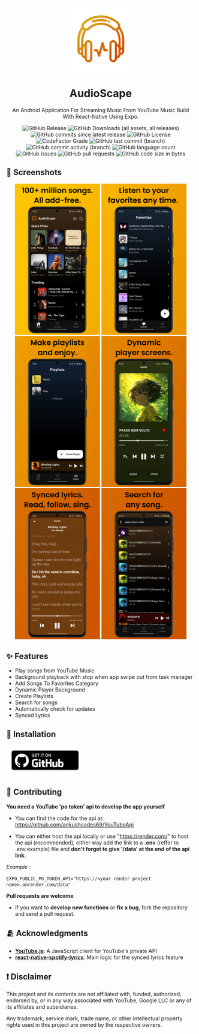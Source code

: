 <div align="center">
    <img src="./assets/images/transparent-icon.png" width="180" height="180" style="display: block; margin: 0 auto"/>
    <h1>AudioScape</h1>
    <p>An Android Application For Streaming Music From YouTube Music Build With React-Native Using Expo.</p>

![GitHub Release](https://img.shields.io/github/v/release/ankushcodes69/AudioScape?label=latest%20release)
![GitHub Downloads (all assets, all releases)](https://img.shields.io/github/downloads/ankushcodes69/AudioScape/total)
![GitHub commits since latest release](https://img.shields.io/github/commits-since/ankushcodes69/AudioScape/latest)
![GitHub License](https://img.shields.io/github/license/ankushcodes69/AudioScape?label=license)
![CodeFactor Grade](https://www.codefactor.io/repository/github/ankushcodes69/audioscape/badge)
![GitHub last commit (branch)](https://img.shields.io/github/last-commit/ankushcodes69/AudioScape/main)
![GitHub commit activity (branch)](https://img.shields.io/github/commit-activity/t/ankushcodes69/AudioScape?label=total%20commits)
![GitHub language count](https://img.shields.io/github/languages/count/ankushcodes69/AudioScape?label=languages%20used)
![GitHub issues](https://img.shields.io/github/issues/ankushcodes69/AudioScape)
![GitHub pull requests](https://img.shields.io/github/issues-pr/ankushcodes69/AudioScape)
![GitHub code size in bytes](https://img.shields.io/github/languages/code-size/ankushcodes69/AudioScape)

</div>

## 📱 Screenshots

<div align="center">
   <img src="./assets/images/screenshot-1.png" width="45%" />
   <img src="./assets/images/screenshot-2.png" width="45%" />
   <img src="./assets/images/screenshot-3.png" width="45%" />
   <img src="./assets/images/screenshot-4.png" width="45%" />
   <img src="./assets/images/screenshot-5.png" width="45%" />
   <img src="./assets/images/screenshot-6.png" width="45%" />
</div>

## ✨ Features

- Play songs from YouTube Music
- Background playback with stop when app swipe out from task manager
- Add Songs To Favorites Category
- Dynamic Player Background
- Create Playlists
- Search for songs
- Automatically check for updates
- Synced Lyrics

## 📲 Installation

[<img src="./assets/images/getItGithub.png" alt="GitHub" height="80">](https://github.com/ankushcodes69/AudioScape/releases/latest)

## 🤝 Contributing

**You need a YouTube 'po token' api to develop the app yourself**

- You can find the code for the api at: https://github.com/ankushcodes69/YouTubeApi

- You can either host the api locally or use "https://render.com/" to host the api (recommended), either way add the link to a **.env** (reffer to .env.example) file and **don't forget to give '/data' at the end of the api link**.

_Example :_

```
EXPO_PUBLIC_PO_TOKEN_API="https://<your render project name>.onrender.com/data"
```

**Pull requests are welcome**

- If you want to **develop new functions** or **fix a bug**, fork the repository and send a pull request.

## 🫂 Acknowledgments

- [**YouTube.js**](https://github.com/LuanRT/YouTube.js): A JavaScript client for YouTube's private API
- [**react-native-spotify-lyrics**](https://github.com/uragirii/react-native-spotify-lyrics): Main logic for the synced lyrics feature

## ❗ Disclaimer

This project and its contents are not affiliated with, funded, authorized, endorsed by, or in any way associated with YouTube, Google LLC or any of its affiliates and subsidiaries.

Any trademark, service mark, trade name, or other intellectual property rights used in this project are owned by the respective owners.
